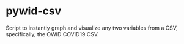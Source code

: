 # pywid-csv
Script to instantly graph and visualize any two variables from a CSV, specifically, the OWID COVID19 CSV.
